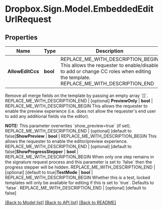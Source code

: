 # Dropbox.Sign.Model.EmbeddedEditUrlRequest

## Properties

Name | Type | Description | Notes
------------ | ------------- | ------------- | -------------
**AllowEditCcs** | **bool** | REPLACE_ME_WITH_DESCRIPTION_BEGIN This allows the requester to enable/disable to add or change CC roles when editing the template. REPLACE_ME_WITH_DESCRIPTION_END | [optional] [default to false]**CcRoles** | **List&lt;string&gt;** | REPLACE_ME_WITH_DESCRIPTION_BEGIN The CC roles that must be assigned when using the template to send a signature request. To remove all CC roles, pass in a single role with no name. For use in a POST request. REPLACE_ME_WITH_DESCRIPTION_END | [optional] **EditorOptions** | [**SubEditorOptions**](SubEditorOptions.md) | REPLACE_ME_WITH_DESCRIPTION_BEGIN  REPLACE_ME_WITH_DESCRIPTION_END | [optional] **ForceSignerRoles** | **bool** | REPLACE_ME_WITH_DESCRIPTION_BEGIN Provide users the ability to review/edit the template signer roles. REPLACE_ME_WITH_DESCRIPTION_END | [optional] [default to false]**ForceSubjectMessage** | **bool** | REPLACE_ME_WITH_DESCRIPTION_BEGIN Provide users the ability to review/edit the template subject and message. REPLACE_ME_WITH_DESCRIPTION_END | [optional] [default to false]**MergeFields** | [**List&lt;SubMergeField&gt;**](SubMergeField.md) | REPLACE_ME_WITH_DESCRIPTION_BEGIN Add additional merge fields to the template, which can be used used to pre-fill data by passing values into signature requests made with that template.

Remove all merge fields on the template by passing an empty array &#x60;[]&#x60;. REPLACE_ME_WITH_DESCRIPTION_END | [optional] **PreviewOnly** | **bool** | REPLACE_ME_WITH_DESCRIPTION_BEGIN This allows the requester to enable the preview experience (i.e. does not allow the requester&#39;s end user to add any additional fields via the editor).

**NOTE:** This parameter overwrites &#x60;show_preview&#x3D;true&#x60; (if set). REPLACE_ME_WITH_DESCRIPTION_END | [optional] [default to false]**ShowPreview** | **bool** | REPLACE_ME_WITH_DESCRIPTION_BEGIN This allows the requester to enable the editor/preview experience. REPLACE_ME_WITH_DESCRIPTION_END | [optional] [default to false]**ShowProgressStepper** | **bool** | REPLACE_ME_WITH_DESCRIPTION_BEGIN When only one step remains in the signature request process and this parameter is set to &#x60;false&#x60; then the progress stepper will be hidden. REPLACE_ME_WITH_DESCRIPTION_END | [optional] [default to true]**TestMode** | **bool** | REPLACE_ME_WITH_DESCRIPTION_BEGIN Whether this is a test, locked templates will only be available for editing if this is set to &#x60;true&#x60;. Defaults to &#x60;false&#x60;. REPLACE_ME_WITH_DESCRIPTION_END | [optional] [default to false]

[[Back to Model list]](../README.md#documentation-for-models) [[Back to API list]](../README.md#documentation-for-api-endpoints) [[Back to README]](../README.md)


